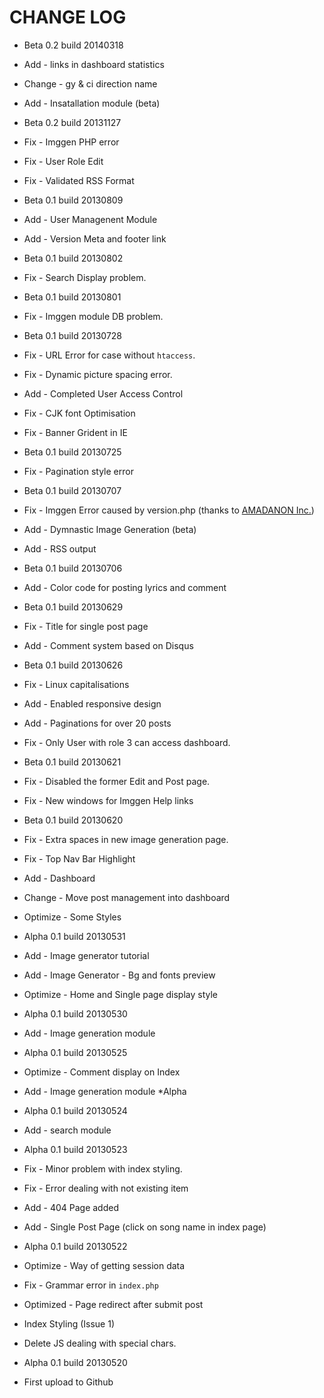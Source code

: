 CHANGE LOG
==========

* Beta 0.2 build 20140318
 * Add - links in dashboard statistics
 * Change - gy & ci direction name
 * Add - Insatallation module (beta)

* Beta 0.2 build 20131127
 * Fix - Imggen PHP error
 * Fix - User Role Edit
 * Fix - Validated RSS Format

* Beta 0.1 build 20130809
 * Add - User Managenent Module
 * Add - Version Meta and footer link
 
* Beta 0.1 build 20130802
 * Fix - Search Display problem.

* Beta 0.1 build 20130801
 * Fix - Imggen module DB problem.

* Beta 0.1 build 20130728
 * Fix - URL Error for case without `htaccess`. 
 * Fix - Dynamic picture spacing error.
 * Add - Completed User Access Control
 * Fix - CJK font Optimisation
 * Fix - Banner Grident in IE

* Beta 0.1 build 20130725
 * Fix - Pagination style error

* Beta 0.1 build 20130707
 * Fix - Imggen Error caused by version.php (thanks to [AMADANON Inc.](http://stackoverflow.com/users/2514521/amadanon-inc))
 * Add - Dymnastic Image Generation (beta)
 * Add - RSS output

* Beta 0.1 build 20130706
 * Add - Color code for posting lyrics and comment

* Beta 0.1 build 20130629
 * Fix - Title for single post page
 * Add - Comment system based on Disqus

* Beta 0.1 build 20130626
 * Fix - Linux capitalisations
 * Add - Enabled responsive design
 * Add - Paginations for over 20 posts
 * Fix - Only User with role 3 can access dashboard.

* Beta 0.1 build 20130621
 * Fix - Disabled the former Edit and Post page.
 * Fix - New windows for Imggen Help links

* Beta 0.1 build 20130620
 * Fix - Extra spaces in new image generation page.
 * Fix - Top Nav Bar Highlight
 * Add - Dashboard
 * Change - Move post management into dashboard
 * Optimize - Some Styles

* Alpha 0.1 build 20130531
 * Add - Image generator tutorial
 * Add - Image Generator - Bg and fonts preview
 * Optimize - Home and Single page display style

* Alpha 0.1 build 20130530
 * Add - Image generation module

* Alpha 0.1 build 20130525
 * Optimize - Comment display on Index
 * Add - Image generation module *Alpha

* Alpha 0.1 build 20130524
 * Add - search module

* Alpha 0.1 build 20130523
 * Fix - Minor problem with index styling.
 * Fix - Error dealing with not existing item
 * Add - 404 Page added
 * Add - Single Post Page (click on song name in index page)

* Alpha 0.1 build 20130522
 * Optimize - Way of getting session data
 * Fix - Grammar error in `index.php`
 * Optimized - Page redirect after submit post
 * Index Styling (Issue 1)
 * Delete JS dealing with special chars.

* Alpha 0.1 build 20130520
 * First upload to Github
